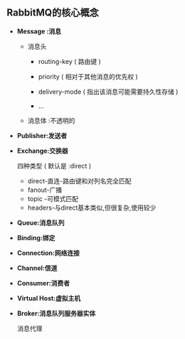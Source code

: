 ## RabbitMQ的核心概念

- **Message :消息**

  - 消息头

    - routing-key ( 路由键 )

    - priority ( 相对于其他消息的优先权 )

    - delivery-mode ( 指出该消息可能需要持久性存储 )
    - ... 

  - 消息体 :不透明的

- **Publisher:发送者**



- **Exchange:交换器**

  四种类型 ( 默认是 :direct )

  - direct-直连-路由键和对列名完全匹配
  - fanout-广播
  - topic -可模式匹配
  - headers-与direct基本类似,但很复杂,使用较少

- **Queue:消息队列**

  

- **Binding:绑定**

  

- **Connection:网络连接**

  

- **Channel:信道**



- **Consumer:消费者**



- **Virtual Host:虚拟主机**



- **Broker:消息队列服务器实体**

  消息代理